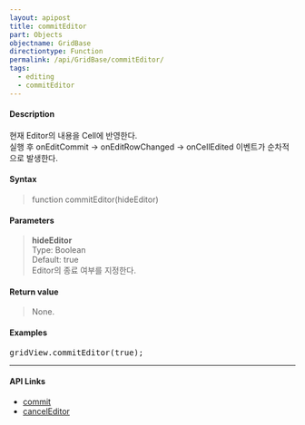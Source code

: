 ```yaml
---
layout: apipost
title: commitEditor
part: Objects
objectname: GridBase
directiontype: Function
permalink: /api/GridBase/commitEditor/
tags:
  - editing
  - commitEditor
---
```



#### Description

 현재 Editor의 내용을 Cell에 반영한다.  
 실행 후 onEditCommit -> onEditRowChanged -> onCellEdited 이벤트가 순차적으로 발생한다.

#### Syntax

> function commitEditor(hideEditor)  

#### Parameters

> **hideEditor**  
> Type: Boolean  
> Default: true  
> Editor의 종료 여부를 지정한다.

#### Return value

> None.

#### Examples 

<pre class="prettyprint">
gridView.commitEditor(true);
</pre>

---

#### API Links

* [commit](/api/GridBase/commit)
* [cancelEditor](/api/GridBase/cancelEditor)  
